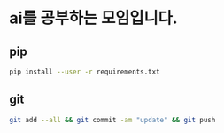 # ai를 공부하는 모임입니다.

## pip

```sh
pip install --user -r requirements.txt
```

## git

```sh
git add --all && git commit -am "update" && git push
```
